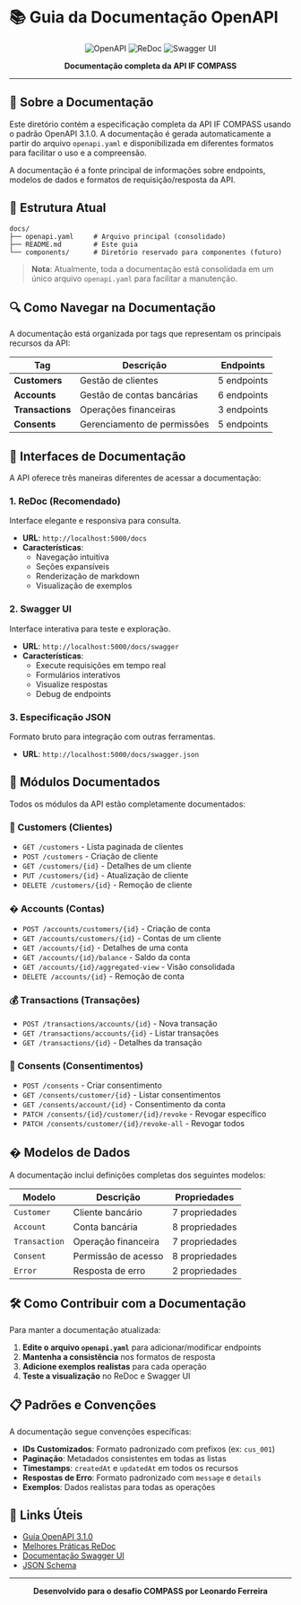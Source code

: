# 📚 Guia da Documentação OpenAPI

<div align="center">

![OpenAPI](https://img.shields.io/badge/OpenAPI-3.1.0-orange?logo=openapi-initiative)
![ReDoc](https://img.shields.io/badge/ReDoc-latest-green)
![Swagger UI](https://img.shields.io/badge/Swagger_UI-latest-blue)

**Documentação completa da API IF COMPASS**

</div>

---

## 📖 Sobre a Documentação

Este diretório contém a especificação completa da API IF COMPASS usando o padrão OpenAPI 3.1.0. A documentação é gerada automaticamente a partir do arquivo `openapi.yaml` e disponibilizada em diferentes formatos para facilitar o uso e a compreensão.

A documentação é a fonte principal de informações sobre endpoints, modelos de dados e formatos de requisição/resposta da API.

## 📁 Estrutura Atual

```
docs/
├── openapi.yaml     # Arquivo principal (consolidado)
├── README.md        # Este guia
└── components/      # Diretório reservado para componentes (futuro)
```

> **Nota**: Atualmente, toda a documentação está consolidada em um único arquivo `openapi.yaml` para facilitar a manutenção.

## 🔍 Como Navegar na Documentação

A documentação está organizada por tags que representam os principais recursos da API:

| Tag | Descrição | Endpoints |
|-----|-----------|-----------|
| **Customers** | Gestão de clientes | 5 endpoints |
| **Accounts** | Gestão de contas bancárias | 6 endpoints |
| **Transactions** | Operações financeiras | 3 endpoints |
| **Consents** | Gerenciamento de permissões | 5 endpoints |

## 🚀 Interfaces de Documentação

A API oferece três maneiras diferentes de acessar a documentação:

### 1. ReDoc (Recomendado)
Interface elegante e responsiva para consulta.
- **URL**: `http://localhost:5000/docs`
- **Características**: 
  - Navegação intuitiva
  - Seções expansíveis
  - Renderização de markdown
  - Visualização de exemplos

### 2. Swagger UI
Interface interativa para teste e exploração.
- **URL**: `http://localhost:5000/docs/swagger`
- **Características**:
  - Execute requisições em tempo real
  - Formulários interativos
  - Visualize respostas
  - Debug de endpoints

### 3. Especificação JSON
Formato bruto para integração com outras ferramentas.
- **URL**: `http://localhost:5000/docs/swagger.json`

## 🧩 Módulos Documentados

Todos os módulos da API estão completamente documentados:

### 👤 Customers (Clientes)
- `GET /customers` - Lista paginada de clientes
- `POST /customers` - Criação de cliente
- `GET /customers/{id}` - Detalhes de um cliente
- `PUT /customers/{id}` - Atualização de cliente
- `DELETE /customers/{id}` - Remoção de cliente

### � Accounts (Contas)
- `POST /accounts/customers/{id}` - Criação de conta
- `GET /accounts/customers/{id}` - Contas de um cliente
- `GET /accounts/{id}` - Detalhes de uma conta
- `GET /accounts/{id}/balance` - Saldo da conta
- `GET /accounts/{id}/aggregated-view` - Visão consolidada
- `DELETE /accounts/{id}` - Remoção de conta

### 💰 Transactions (Transações)
- `POST /transactions/accounts/{id}` - Nova transação
- `GET /transactions/accounts/{id}` - Listar transações
- `GET /transactions/{id}` - Detalhes da transação

### 🔐 Consents (Consentimentos)
- `POST /consents` - Criar consentimento
- `GET /consents/customer/{id}` - Listar consentimentos
- `GET /consents/account/{id}` - Consentimento da conta
- `PATCH /consents/{id}/customer/{id}/revoke` - Revogar específico
- `PATCH /consents/customer/{id}/revoke-all` - Revogar todos

## � Modelos de Dados

A documentação inclui definições completas dos seguintes modelos:

| Modelo | Descrição | Propriedades |
|--------|-----------|-------------|
| `Customer` | Cliente bancário | 7 propriedades |
| `Account` | Conta bancária | 8 propriedades |
| `Transaction` | Operação financeira | 7 propriedades |
| `Consent` | Permissão de acesso | 8 propriedades |
| `Error` | Resposta de erro | 2 propriedades |

## 🛠️ Como Contribuir com a Documentação

Para manter a documentação atualizada:

1. **Edite o arquivo `openapi.yaml`** para adicionar/modificar endpoints
2. **Mantenha a consistência** nos formatos de resposta
3. **Adicione exemplos realistas** para cada operação
4. **Teste a visualização** no ReDoc e Swagger UI

## 📋 Padrões e Convenções

A documentação segue convenções específicas:

- **IDs Customizados**: Formato padronizado com prefixos (ex: `cus_001`)
- **Paginação**: Metadados consistentes em todas as listas
- **Timestamps**: `createdAt` e `updatedAt` em todos os recursos
- **Respostas de Erro**: Formato padronizado com `message` e `details`
- **Exemplos**: Dados realistas para todas as operações

## 🔗 Links Úteis

- [Guia OpenAPI 3.1.0](https://spec.openapis.org/oas/v3.1.0)
- [Melhores Práticas ReDoc](https://github.com/Redocly/redoc)
- [Documentação Swagger UI](https://swagger.io/docs/open-source-tools/swagger-ui/usage/configuration/)
- [JSON Schema](https://json-schema.org/understanding-json-schema/)

---

<div align="center">

**Desenvolvido para o desafio COMPASS por Leonardo Ferreira**

</div>
